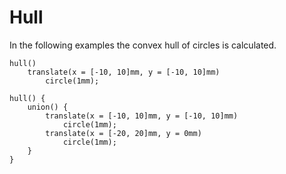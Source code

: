 # Hull

In the following examples the convex hull of circles is calculated.

```µcad,module.single#todo
hull()
    translate(x = [-10, 10]mm, y = [-10, 10]mm)
        circle(1mm);
```

```µcad,module.multiple#todo
hull() {
    union() {
        translate(x = [-10, 10]mm, y = [-10, 10]mm)
            circle(1mm);
        translate(x = [-20, 20]mm, y = 0mm)
            circle(1mm);
    }
}
```
